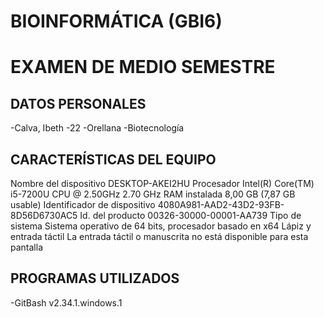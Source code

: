 # BIOINFORMÁTICA (GBI6)

# EXAMEN DE MEDIO SEMESTRE
## DATOS PERSONALES
-Calva, Ibeth
-22
-Orellana
-Biotecnología

## CARACTERÍSTICAS DEL EQUIPO
Nombre del dispositivo	DESKTOP-AKEI2HU
Procesador	Intel(R) Core(TM) i5-7200U CPU @ 2.50GHz   2.70 GHz
RAM instalada	8,00 GB (7,87 GB usable)
Identificador de dispositivo	4080A981-AAD2-43D2-93FB-8D56D6730AC5
Id. del producto	00326-30000-00001-AA739
Tipo de sistema	Sistema operativo de 64 bits, procesador basado en x64
Lápiz y entrada táctil	La entrada táctil o manuscrita no está disponible para esta pantalla 

## PROGRAMAS UTILIZADOS 
-GitBash v2.34.1.windows.1

